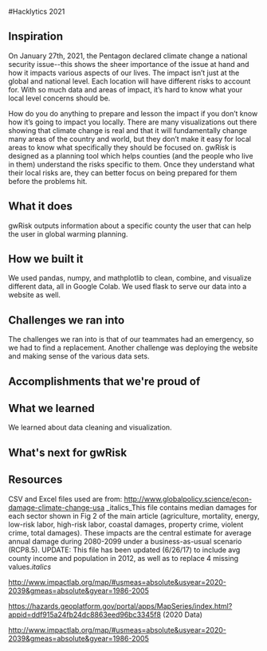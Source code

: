 #Hacklytics 2021

## Inspiration
On January 27th, 2021, the Pentagon declared climate change a national security issue--this shows the sheer importance of the issue at hand and how it impacts various aspects of our lives.
The impact isn’t just at the global and national level. Each location will have different risks to account for.
With so much data and areas of impact, it’s hard to know what your local level concerns should be.

How do you do anything to prepare and lesson the impact if you don’t know how it’s going to impact you locally. There are many visualizations out there showing that climate change is real and that it will fundamentally change many areas of the country and world, but they don’t make it easy for local areas to know what specifically they should be focused on. gwRisk is designed as a planning tool which helps counties (and the people who live in them) understand the risks specific to them. Once they understand what their local risks are, they can better focus on being prepared for them before the problems hit.

## What it does
gwRisk outputs information about a specific county the user that can help the user in global warming planning.
## How we built it
We used pandas, numpy, and mathplotlib to clean, combine, and visualize different data, all in Google Colab. We used flask to serve our data into a website as well.
## Challenges we ran into
The challenges we ran into is that of our teammates had an emergency, so we had to find a replacement. Another challenge was deploying the website and making sense of the various data sets.
## Accomplishments that we're proud of

## What we learned
We learned about data cleaning and visualization.
## What's next for gwRisk

## Resources
CSV and Excel files used are from:
http://www.globalpolicy.science/econ-damage-climate-change-usa
_italics_This file contains median damages for each sector shown in Fig 2 of the main article (agriculture, mortality, energy, low-risk labor, high-risk labor, coastal damages, property crime, violent crime, total damages).  These impacts are the central estimate for average annual damage during 2080-2099 under a business-as-usual scenario (RCP8.5). UPDATE: This file has been updated (6/26/17) to include avg county income and population in 2012, as well as to replace 4 missing values._italics_

http://www.impactlab.org/map/#usmeas=absolute&usyear=2020-2039&gmeas=absolute&gyear=1986-2005

https://hazards.geoplatform.gov/portal/apps/MapSeries/index.html?appid=ddf915a24fb24dc8863eed96bc3345f8 (2020 Data)

http://www.impactlab.org/map/#usmeas=absolute&usyear=2020-2039&gmeas=absolute&gyear=1986-2005
